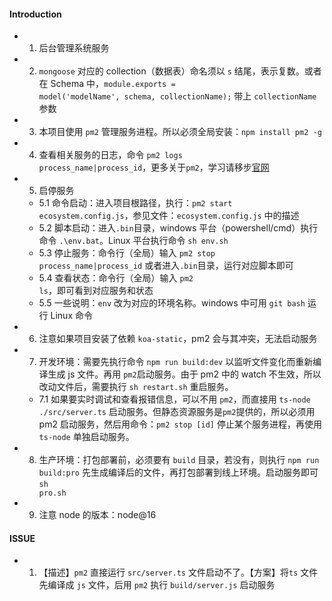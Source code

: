 #### Introduction

- 1. 后台管理系统服务
- 2. <code>mongoose</code> 对应的 collection（数据表）命名须以 <code>s</code> 结尾，表示复数。或者在 Schema 中，<code>module.exports = model('modelName', schema, collectionName);</code> 带上 <code>collectionName</code> 参数
- 3. 本项目使用 <code>pm2</code> 管理服务进程。所以必须全局安装：<code>npm install pm2 -g</code>
- 4. 查看相关服务的日志，命令 <code>pm2 logs process_name|process_id</code>，更多关于<code>pm2</code>，学习请移步[官网](https://pm2.keymetrics.io/)
- 5. 启停服务
  - 5.1 命令启动：进入项目根路径，执行：<code>pm2 start ecosystem.config.js</code>，参见文件：<code>ecosystem.config.js</code> 中的描述
  - 5.2 脚本启动：进入<code>.bin</code>目录，windows 平台（powershell/cmd）执行命令 <code>.\env.bat</code>。Linux 平台执行命令 <code>sh env.sh</code>
  - 5.3 停止服务：命令行（全局）输入 <code>pm2 stop process_name|process_id</code> 或者进入<code>.bin</code>目录，运行对应脚本即可
  - 5.4 查看状态：命令行（全局）输入 <code>pm2 ls</code>，即可看到对应服务和状态
  - 5.5 一些说明：<code>env</code> 改为对应的环境名称。windows 中可用 <code>git bash</code> 运行 Linux 命令
- 6. 注意如果项目安装了依赖 <code>koa-static</code>，pm2 会与其冲突，无法启动服务
- 7. 开发环境：需要先执行命令 <code>npm run build:dev</code> 以监听文件变化而重新编译生成 js 文件。再用 <code>pm2</code>启动服务。由于 pm2 中的 watch 不生效，所以改动文件后，需要执行 <code>sh restart.sh</code> 重启服务。
  - 7.1 如果要实时调试和查看报错信息，可以不用 <code>pm2</code>，而直接用 <code>ts-node ./src/server.ts</code> 启动服务。但静态资源服务是<code>pm2</code>提供的，所以必须用 pm2 启动服务，然后用命令：<code>pm2 stop [id]</code> 停止某个服务进程，再使用 <code>ts-node</code> 单独启动服务。
- 8. 生产环境：打包部署前，必须要有 <code>build</code> 目录，若没有，则执行 <code>npm run build:pro</code> 先生成编译后的文件，再打包部署到线上环境。启动服务即可 <code>sh pro.sh</code>
- 9. 注意 node 的版本：node@16

#### ISSUE

- 1. 【描述】<code>pm2</code> 直接运行 <code>src/server.ts</code> 文件启动不了。【方案】将<code>ts</code> 文件先编译成 <code>js</code> 文件，后用 <code>pm2</code> 执行 <code>build/server.js</code> 启动服务

